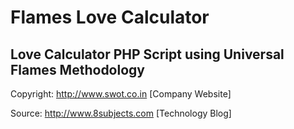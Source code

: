 # Flames Love Calculator
## Love Calculator PHP Script using Universal Flames Methodology



Copyright: http://www.swot.co.in [Company Website]

Source: http://www.8subjects.com [Technology Blog]


